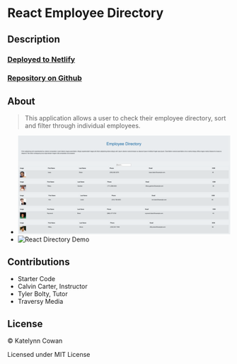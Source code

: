 # React Employee Directory

## Description

### [Deployed to Netlify](https://vibrant-lewin-f0ac1a.netlify.app/)

### [Repository on Github](https://github.com/ktcwn/ReactEmployeeDirectory)

## About

> This application allows a user to check their employee directory, sort and filter through individual employees.

- ![Directory Landing Page](ReactDirectory.png)
- ![React Directory Demo](react.gif)

## Contributions

- Starter Code
- Calvin Carter, Instructor
- Tyler Bolty, Tutor
- Traversy Media

## License

© Katelynn Cowan

Licensed under MIT License

